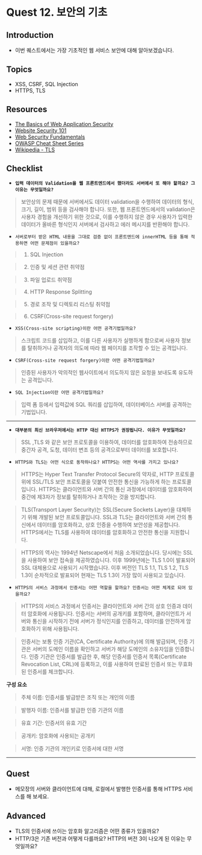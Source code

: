 # Quest 12. 보안의 기초

## Introduction

- 이번 퀘스트에서는 가장 기초적인 웹 서비스 보안에 대해 알아보겠습니다.

## Topics

- XSS, CSRF, SQL Injection
- HTTPS, TLS

## Resources

- [The Basics of Web Application Security](https://martinfowler.com/articles/web-security-basics.html)
- [Website Security 101](https://spyrestudios.com/web-security-101/)
- [Web Security Fundamentals](https://www.shopify.com.ng/partners/blog/web-security-2018)
- [OWASP Cheat Sheet Series](https://cheatsheetseries.owasp.org/)
- [Wikipedia - TLS](https://en.wikipedia.org/wiki/Transport_Layer_Security)

## Checklist

- **`입력 데이터의 Validation을 웹 프론트엔드에서 했더라도 서버에서 또 해야 할까요? 그 이유는 무엇일까요?`**

> 보안상의 문제 때문에 서버에서도 데이터 validation을 수행하여 데이터의 형식, 크기, 길이, 범위 등을 검사해야 합니다.
> 또한, 웹 프론트엔드에서의 validation은 사용자 경험을 개선하기 위한 것으로, 이를 수행하지 않은 경우 사용자가 입력한 데이터가 올바른 형식인지 서버에서 검사하고 에러 메시지를 반환해야 합니다.

- `서버로부터 받은 HTML 내용을 그대로 검증 없이 프론트엔드에 innerHTML 등을 통해 적용하면 어떤 문제점이 있을까요?`

> 1. SQL Injection

> 2. 인증 및 세션 관련 취약점

> 3. 파일 업로드 취약점

> 4. HTTP Response Splitting

> 5. 경로 조작 및 디렉토리 리스팅 취약점

> 6. CSRF(Cross-site request forgery)

- `XSS(Cross-site scripting)이란 어떤 공격기법일까요?`

> 스크립트 코드를 삽입하고, 이를 다른 사용자가 실행하게 함으로써 사용자 정보를 탈취하거나 공격자의 의도에 따라 웹 페이지를 조작할 수 있는 공격입니다.

- `CSRF(Cross-site request forgery)이란 어떤 공격기법일까요?`

> 인증된 사용자가 악의적인 웹사이트에서 의도하지 않은 요청을 보내도록 유도하는 공격입니다.

- `SQL Injection이란 어떤 공격기법일까요?`

> 입력 폼 등에서 입력값에 SQL 쿼리를 삽입하여, 데이터베이스 서버를 공격하는 기법입니다.

---

- **`대부분의 최신 브라우저에서는 HTTP 대신 HTTPS가 권장됩니다. 이유가 무엇일까요?`**

> SSL ,TLS 와 같은 보안 프로토콜을 이용하여, 데이터를 암호화하여 전송하므로 중간자 공격, 도청, 데이터 변조 등의 공격으로부터 데이터를 보호합니다.

- `HTTPS와 TLS는 어떤 식으로 동작하나요? HTTPS는 어떤 역사를 가지고 있나요?`

> HTTPS는 Hyper Text Transfer Protocol Secure의 약자로, HTTP 프로토콜 위에 SSL/TLS 보안 프로토콜을 덧붙여 안전한 통신을 가능하게 하는 프로토콜입니다. HTTPS는 클라이언트와 서버 간의 통신 과정에서 데이터를 암호화하여 중간에 제3자가 정보를 탈취하거나 조작하는 것을 방지합니다.

> TLS(Transport Layer Security)는 SSL(Secure Sockets Layer)을 대체하기 위해 개발된 보안 프로토콜입니다. SSL과 TLS는 클라이언트와 서버 간의 통신에서 데이터를 암호화하고, 상호 인증을 수행하여 보안성을 제공합니다. HTTPS에서는 TLS를 사용하여 데이터를 암호화하고 안전한 통신을 지원합니다.

> HTTPS의 역사는 1994년 Netscape에서 처음 소개되었습니다. 당시에는 SSL을 사용하여 보안 접속을 제공하였습니다. 이후 1999년에는 TLS 1.0이 발표되어 SSL 대체용으로 사용되기 시작했습니다. 이후 버전인 TLS 1.1, TLS 1.2, TLS 1.3이 순차적으로 발표되어 현재는 TLS 1.3이 가장 많이 사용되고 있습니다.

- `HTTPS의 서비스 과정에서 인증서는 어떤 역할을 할까요? 인증서는 어떤 체계로 되어 있을까요?`

> HTTPS의 서비스 과정에서 인증서는 클라이언트와 서버 간의 상호 인증과 데이터 암호화에 사용됩니다. 인증서는 서버의 공개키를 포함하며, 클라이언트가 서버와 통신을 시작하기 전에 서버가 정식인지를 인증하고, 데이터를 안전하게 암호화하기 위해 사용됩니다.

> 인증서는 보통 인증 기관(CA, Certificate Authority)에 의해 발급되며, 인증 기관은 서버의 도메인 이름을 확인하고 서버가 해당 도메인의 소유자임을 인증합니다. 인증 기관은 인증서를 발급한 후, 해당 인증서를 인증서 목록(Certificate Revocation List, CRL)에 등록하고, 이를 사용하여 만료된 인증서 또는 무효화된 인증서를 체크합니다.

**구성 요소**

> 주체 이름: 인증서를 발급받은 조직 또는 개인의 이름

> 발행자 이름: 인증서를 발급한 인증 기관의 이름

> 유효 기간: 인증서의 유효 기간

> 공개키: 암호화에 사용되는 공개키

> 서명: 인증 기관의 개인키로 인증서에 대한 서명

---

## Quest

- 메모장의 서버와 클라이언트에 대해, 로컬에서 발행한 인증서를 통해 HTTPS 서비스를 해 보세요.

## Advanced

- TLS의 인증서에 쓰이는 암호화 알고리즘은 어떤 종류가 있을까요?
- HTTP/3은 기존 버전과 어떻게 다를까요? HTTP의 버전 3이 나오게 된 이유는 무엇일까요?
